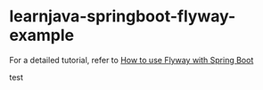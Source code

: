 # learnjava-springboot-flyway-example

For a detailed tutorial, refer to [How to use Flyway with Spring Boot](https://learnjava.co.in/how-to-use-flyway-with-spring-boot-with-code-samples/)

test
